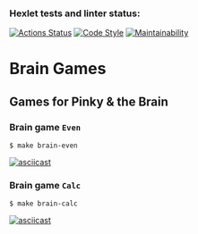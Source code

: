 ### Hexlet tests and linter status:
[![Actions Status](https://github.com/Uunnamed/php-project-lvl1/workflows/hexlet-check/badge.svg)](https://github.com/Uunnamed/php-project-lvl1/actions)
[![Code Style](https://github.com/Uunnamed/php-project-lvl1/actions/workflows/linter-check.yml/badge.svg)](https://github.com/Uunnamed/php-project-lvl1/actions/workflows/linter-check≈.yml)
[![Maintainability](https://api.codeclimate.com/v1/badges/abf82eb499336478519d/maintainability)](https://codeclimate.com/github/Uunnamed/php-project-lvl1/maintainability)
# Brain Games

## Games for Pinky & the Brain

### Brain game `Even`
```
$ make brain-even
```

[![asciicast](https://asciinema.org/a/IT4ct3lSnD0pj5qQ4DVuHLch0.png)](https://asciinema.org/a/IT4ct3lSnD0pj5qQ4DVuHLch0)


### Brain game `Calc`
```
$ make brain-calc
```

[![asciicast](https://asciinema.org/a/Ox1s5l84VjkVPtlrTEvWvM4py.svg)](https://asciinema.org/a/Ox1s5l84VjkVPtlrTEvWvM4py)
